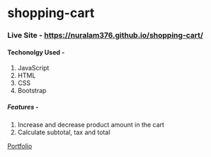 # shopping-cart

### Live Site - https://nuralam376.github.io/shopping-cart/

#### Techonolgy Used -

1. JavaScript
2. HTML
3. CSS
4. Bootstrap

##### Features -

1. Increase and decrease product amount in the cart
2. Calculate subtotal, tax and total

[Portfolio][portfolio]

[portfolio]: https://nur-a-alam.me/
